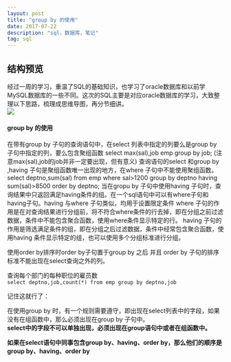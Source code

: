 ```yaml
---
layout: post
title: "group by 的使用"
date: 2017-07-22 
description: "sql，数据库，笔记"
tag: sql
---  
```


## 结构预览

经过一周的学习，重温了SQL的基础知识，也学习了oracle数据库和以前学MySQL数据库的一些不同。这次的SQL主要是对应oracle数据库的学习，大致整理以下思路，梳理成思维导图，再分节细讲。  
   ![](https://github.com/pangkanghua/pangkanghua.github.io/blob/master/images/posts/oracle/SQL.jpg)  

#### group by 的使用 

在带有group by 子句的查询语句中，在select 列表中指定的列要么是group by 子句中指定的列，要么包含聚组函数  select max(sal),job emp group by job;  (注意max(sal),job的job并非一定要出现，但有意义)  查询语句的select 和group by ,having 子句是聚组函数唯一出现的地方，在where 子句中不能使用聚组函数。  select deptno,sum(sal) from emp where sal>1200 group by deptno having sum(sal)>8500 order by deptno;  当在gropu by 子句中使用having 子句时，查询结果中只返回满足having条件的组。在一个sql语句中可以有where子句和having子句。having 与where 子句类似，均用于设置限定条件  where 子句的作用是在对查询结果进行分组前，将不符合where条件的行去掉，即在分组之前过滤数据，条件中不能包含聚合函数，使用where条件显示特定的行。 
having 子句的作用是筛选满足条件的组，即在分组之后过滤数据，条件中经常包含聚合函数，使用having 条件显示特定的组，也可以使用多个分组标准进行分组。 

使用order by排序时order by子句置于group by 之后 并且 order by 子句的排序标准不能出现在select查询之外的列。

查询每个部门的每种职位的雇员数  
`select deptno,job,count(*) from emp group by deptno,job`



记住这就行了：

在使用group by 时，有一个规则需要遵守，即出现在select列表中的字段，如果没有在组函数中，那么必须出现在group by 子句中。  
**select中的字段不可以单独出现，必须出现在group语句中或者在组函数中。**

**如果在select语句中同事包含group by、having、order by，那么他们的顺序是group by、having、order by**
